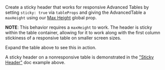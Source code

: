 Create a sticky header that works for responsive Advanced Tables by setting `sticky: true` via `tableProps` and giving the AdvancedTable a `maxHeight` using our [Max Height](https://playbook.powerapp.cloud/visual_guidelines/max_height) global prop. 

**NOTE**: This behavior requires a `maxHeight` to work. The header is sticky within the table container, allowing for it to work along with the first column stickiness of a responsive table on smaller screen sizes.

Expand the table above to see this in action.

A sticky header on a nonresponsive table is demonstrated in the ["Sticky Header"](https://playbook.powerapp.cloud/kits/advanced_table/react#sticky-header) doc example above.